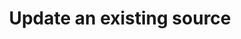 ---
title: Update an existing source
excerpt: ''
api:
  file: source.json
  operationId: updatePartner
deprecated: false
hidden: false
metadata:
  title: ''
  description: ''
  robots: index
next:
  description: ''
---